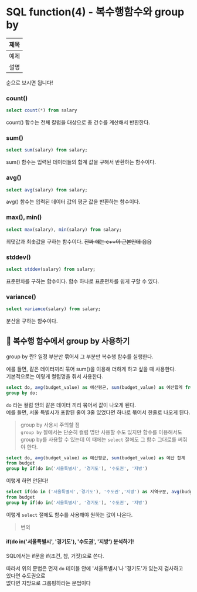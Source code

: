 # SQL function(4) - 복수행함수와 group by

|제목|
|-|
|예제|
|설명|

순으로 보시면 됩니다!  

### count()
```sql
select count(*) from salary
```

count() 함수는 전체 칼럼을 대상으로 총 건수를 계산해서 반환한다.

### sum()
```sql
select sum(salary) from salary;
```

sum() 함수는 입력된 데이터들의 합계 값을 구해서 반환하는 함수이다.

### avg()
```sql
select avg(salary) from salary;
```
avg() 함수는 입력된 데이터 값의 평균 값을 반환하는 함수이다.

### max(), min()
```sql
select max(salary), min(salary) from salary;
```
최댓값과 최솟값을 구하는 함수이다. ~~진짜 얘는 c++이 근본인데 읍읍~~

### stddev()
```sql
select stddev(salary) from salary;
```
표준편차를 구하는 함수이다. 함수 하나로 표준편차를 쉽게 구할 수 있다.

### variance()
```sql
select variance(salary) from salary;
```
분산을 구하는 함수이다.

## 📑 복수행 함수에서 group by 사용하기

group by 란? 일정 부분만 묶어서 그 부분만 복수행 함수를 실행한다.

예를 들면, 같은 데이터끼리 묶어 sum()을 이용해 더하게 하고 싶을 때 사용한다.  
기본적으로는 이렇게 컬럼명을 줘서 사용한다.

```sql
select do, avg(budget_value) as 예산평균, sum(budget_value) as 예산합계 from class.budget 
group by do;
```

`do` 라는 컬럼 안의 같은 데이터 끼리 묶어서 값이 나오게 된다.  
예를 들면, 서울 특별시가 포함된 줄이 3줄 있었다면 하나로 묶어서 한줄로 나오게 된다.

> group by 사용시 주의할 점  
`group by` 절에서는 단순히 컬럼 명만 사용할 수도 있지만 함수를 이용해서도 group by를 사용할 수 있는데 이 때에는 `select` 절에도 그 함수 그대로를 써줘야 한다.

```sql
select do, avg(budget_value) as 예산평균, sum(budget_value) as 예산 합계
from budget
group by if(do in('서울특별시', '경기도'), '수도권', '지방')
```

이렇게 하면 안된다! 

```sql
select if(do in ('서울특별시','경기도'), '수도권','지방') as 지역구분, avg(budget_value) as 예산평균, sum(budget_value) as 예산 합계
from budget
group by if(do in('서울특별시', '경기도'), '수도권', '지방')
```

이렇게 `select` 절에도 함수를 사용해야 원하는 값이 나온다.

> 번외 
#### if(do in('서울특별시', '경기도'), '수도권', '지방') 분석하기!

SQL에서는 if문을 if(조건, 참, 거짓)으로 쓴다.

따라서 위의 문법은 먼저 `do` 테이블 안에 '서울특별시'나 '경기도'가 있는지 검사하고  
있다면 수도권으로  
없다면 지방으로 그룹핑하라는 문법이다




